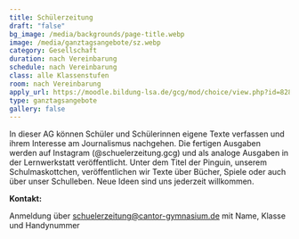 ```yaml
---
title: Schülerzeitung
draft: "false"
bg_image: /media/backgrounds/page-title.webp
image: /media/ganztagsangebote/sz.webp
category: Gesellschaft
duration: nach Vereinbarung
schedule: nach Vereinbarung
class: alle Klassenstufen
room: nach Vereinbarung
apply_url: https://moodle.bildung-lsa.de/gcg/mod/choice/view.php?id=828
type: ganztagsangebote
gallery: false
---
```

In dieser AG können Schüler und Schülerinnen eigene Texte verfassen und ihrem Interesse am Journalismus nachgehen. Die fertigen Ausgaben werden auf Instagram (@schuelerzeitung.gcg) und als analoge Ausgaben in der Lernwerkstatt veröffentlicht. Unter dem Titel der Pinguin, unserem Schulmaskottchen, veröffentlichen wir Texte über Bücher, Spiele oder auch über unser Schulleben. Neue Ideen sind uns jederzeit willkommen.

**Kontakt:**

Anmeldung über [schuelerzeitung@cantor-gymnasium.de](mailto:schuelerzeitung@cantor-gymnasium.de) mit Name, Klasse und Handynummer
